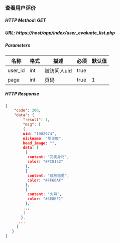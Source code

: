 ### 查看用户评价

##### HTTP Method: GET
##### URL: https://host/app/index/user_evaluate_list.php

#####  Parameters
名称|格式|描述|必须|默认值
---|---|---|---|---
user_id  |int| 被访问人uid|true|
page|int|页码|true|1
##### HTTP Response
```json
{
    "code": 200,
    "data": {
        "result": 1,
        "msg": [
        {
        uid: "1002974",
        nickname: "莘良俊",
        head_image: "",
        data: [
         {
          content: "完美身材",
          color: "#FC8152"
         },
         {
          content: "成熟稳重",
          color: "#FF66AF"
         },
         {
          content: "火辣",
          color: "#5E8BF1"
         },
        ...
        ]
       },
      ...
     ]
   }
}